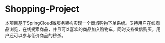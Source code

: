 # Shopping-Project
本项目基于SpringCloud微服务架构实现一个商城购物下单系统。支持用户在线商品浏览，在线搜索商品，并且可以喜欢的商品加入购物车，同时支持微信购买。用户还可以参与低价商品的秒杀。
